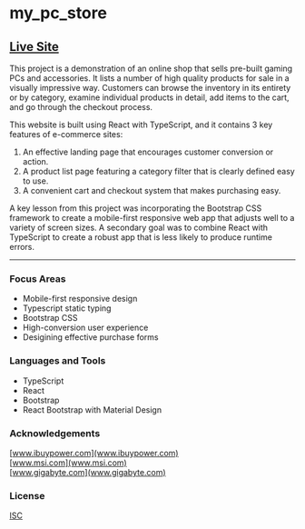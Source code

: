 # my_pc_store

## [Live Site](https://jonro2955.github.io/my_pc_store/) <br>

This project is a demonstration of an online shop that sells pre-built gaming PCs and accessories. It lists a number of high quality products for sale in a visually impressive way. Customers can browse the inventory in its entirety or by category, examine individual products in detail, add items to the cart, and go through the checkout process.  

This website is built using React with TypeScript, and it contains 3 key features of e-commerce sites:
1. An effective landing page that encourages customer conversion or action.
2. A product list page featuring a category filter that is clearly defined easy to use.
3. A convenient cart and checkout system that makes purchasing easy.

A key lesson from this project was incorporating the Bootstrap CSS framework to create a mobile-first responsive web app that adjusts well to a variety of screen sizes. A secondary goal was to combine React with TypeScript to create a robust app that is less likely to produce runtime errors.  

<hr/>

### Focus Areas

- Mobile-first responsive design
- Typescript static typing
- Bootstrap CSS
- High-conversion user experience
- Desigining effective purchase forms

### Languages and Tools

- TypeScript
- React
- Bootstrap
- React Bootstrap with Material Design

### Acknowledgements

[www.ibuypower.com](www.ibuypower.com) <br>
[www.msi.com](www.msi.com) <br>
[www.gigabyte.com](www.gigabyte.com) <br>

### License

[ISC](https://opensource.org/licenses/ISC) <br>
